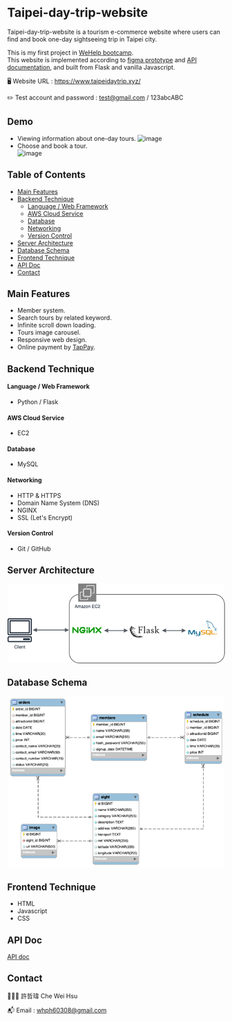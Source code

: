 
# Taipei-day-trip-website

Taipei-day-trip-website is a tourism e-commerce website where users can find and book one-day sightseeing trip in Taipei city.

This is my first project in [WeHelp bootcamp](https://training.pada-x.com/wehelp/).</br> 
This website is implemented according to [figma prototype](https://www.figma.com/file/CeFwqBSbNWZbWz2ih4YS6z) and [API documentation](https://app.swaggerhub.com/apis-docs/padax/taipei-trip/1.0.0), and built from Flask and vanilla Javascript. 


🖥️ Website URL : https://www.taipeidaytrip.xyz/

✏️ Test account and password : test@gmail.com / 123abcABC



## Demo

- Viewing information about one-day tours.
![image](demo/demo1.gif) </br>
- Choose and book a tour.       
![image](demo/demo2.gif)


## Table of Contents

- [Main Features](#main-features)
- [Backend Technique](#backend-technique)
  - [Language / Web Framework](#language--web-framework)
  - [AWS Cloud Service](#aws-cloud-service)
  - [Database](#database)
  - [Networking](#networking)
  - [Version Control](#version-control)
- [Server Architecture](#server-architecture)
- [Database Schema](#database-schema)
- [Frontend Technique](#frontend-technique)
- [API Doc](#api-doc)
- [Contact](#contact)
## Main Features

- Member system.
- Search tours by related keyword.
- Infinite scroll down loading.
- Tours image carousel.
- Responsive web design.
- Online payment by [TapPay](https://www.tappaysdk.com/zh/).  
## Backend Technique

#### Language / Web Framework
- Python / Flask

#### AWS Cloud Service
- EC2

#### Database
- MySQL

#### Networking
- HTTP & HTTPS
- Domain Name System (DNS)
- NGINX
- SSL (Let's Encrypt)

#### Version Control
- Git / GitHub

## Server Architecture

![Logo](demo/archi.png)
## Database Schema

![Logo](demo/db.png)
## Frontend Technique

- HTML
- Javascript
- CSS
## API Doc

[API doc](https://app.swaggerhub.com/apis-docs/padax/taipei-trip/1.0.0)

## Contact

👨🏻‍💻 許哲瑋 Che Wei Hsu 

📬 Email : whph60308@gmail.com
